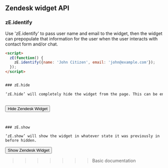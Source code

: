 ## Zendesk widget API


### zE.identify

Use 'zE.identify' to pass user name and email to the widget, then the widget can prepopulate that information for the user when the user interacts with contact form and/or chat.

```html
<script>
  zE(function() {
    zE.identify({name: 'John Citizen', email: 'john@example.com'});
  });
</script>


### zE.hide

‘zE.hide’ will completely hide the widget from the page. This can be envoked on page load so it never shows up or at some other point in the runtime

```
  <script>
    zE({hideAll: true});
  </script>
```

```
  <button onclick="zE.hide()">Hide Zendesk Widget</button>
```


### zE.show

‘zE.show’ will show the widget in whatever state it was previously in before hidden.

```
  <button onclick="zE.show()">Show Zendesk Widget</button>
>>>>>>> Basic documentation
```
